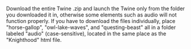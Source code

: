 Download the entire Twine .zip and launch the Twine only from the folder you downloaded it in, otherwise some elements such as audio will not function properly.
If you have to download the files individually, place "horse-gallop", "owl-lake-waves", and "questing-beast" all in a folder labeled "audio" (case-sensitive), located in the same place as the "Knighthood" html file.
